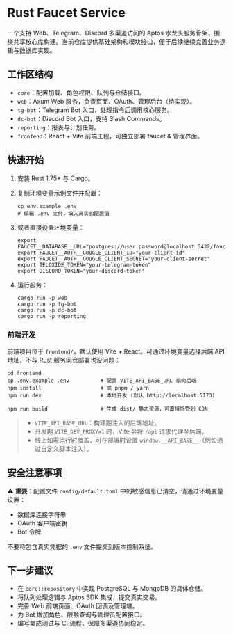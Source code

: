 # Rust Faucet Service

一个支持 Web、Telegram、Discord 多渠道访问的 Aptos 水龙头服务骨架，围绕共享核心库构建。当前仓库提供基础架构和模块接口，便于后续继续完善业务逻辑与数据库实现。

## 工作区结构

- `core`：配置加载、角色权限、队列与仓储接口。
- `web`：Axum Web 服务，负责页面、OAuth、管理后台（待实现）。
- `tg-bot`：Telegram Bot 入口，处理指令后调用核心服务。
- `dc-bot`：Discord Bot 入口，支持 Slash Commands。
- `reporting`：报表与计划任务。
- `frontend`：React + Vite 前端工程，可独立部署 faucet & 管理界面。

## 快速开始

1. 安装 Rust 1.75+ 与 Cargo。

2. 复制环境变量示例文件并配置：
   ```shell
   cp env.example .env
   # 编辑 .env 文件，填入真实的配置值
   ```

3. 或者直接设置环境变量：
   ```shell
   export FAUCET__DATABASE__URL="postgres://user:password@localhost:5432/faucet"
   export FAUCET__AUTH__GOOGLE_CLIENT_ID="your-client-id"
   export FAUCET__AUTH__GOOGLE_CLIENT_SECRET="your-client-secret"
   export TELOXIDE_TOKEN="your-telegram-token"
   export DISCORD_TOKEN="your-discord-token"
   ```

4. 运行服务：
   ```shell
   cargo run -p web
   cargo run -p tg-bot
   cargo run -p dc-bot
   cargo run -p reporting
   ```

### 前端开发

前端项目位于 `frontend/`，默认使用 Vite + React。可通过环境变量选择后端 API 地址，不与 Rust 服务同仓部署也没问题：

```shell
cd frontend
cp .env.example .env          # 配置 VITE_API_BASE_URL 指向后端
npm install                   # 或 pnpm / yarn
npm run dev                   # 本地开发 (默认 http://localhost:5173)

npm run build                 # 生成 dist/ 静态资源，可直接托管到 CDN
```

> - `VITE_API_BASE_URL`：构建期注入的后端地址。
> - 开发期 `VITE_DEV_PROXY=1` 时，Vite 会将 `/api` 请求代理至后端。
> - 线上如需运行时覆盖，可在部署时设置 `window.__API_BASE__`（例如通过自定义脚本注入）。

## 安全注意事项

⚠️ **重要**：配置文件 `config/default.toml` 中的敏感信息已清空，请通过环境变量设置：
- 数据库连接字符串
- OAuth 客户端密钥
- Bot 令牌

不要将包含真实凭据的 `.env` 文件提交到版本控制系统。

## 下一步建议

- 在 `core::repository` 中实现 PostgreSQL 与 MongoDB 的具体仓储。
- 将队列处理逻辑与 Aptos SDK 集成，提交真实交易。
- 完善 Web 前端页面、OAuth 回调及管理端。
- 为 Bot 增加角色、限额查询与管理员配置接口。
- 编写集成测试与 CI 流程，保障多渠道协同稳定。
